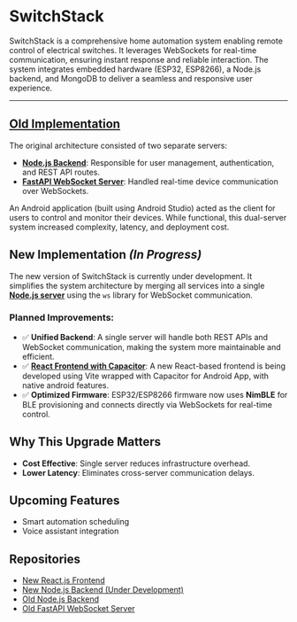 # SwitchStack

SwitchStack is a comprehensive home automation system enabling remote control of electrical switches. It leverages WebSockets for real-time communication, ensuring instant response and reliable interaction. The system integrates embedded hardware (ESP32, ESP8266), a Node.js backend, and MongoDB to deliver a seamless and responsive user experience.

---

## [Old Implementation](https://github.com/TNEM22/SwitchStack)

The original architecture consisted of two separate servers:

- **[Node.js Backend](https://github.com/TNEM22/Smart_SW_Backend)**: Responsible for user management, authentication, and REST API routes.
- **[FastAPI WebSocket Server](https://github.com/TNEM22/Smart_SW_WS_render)**: Handled real-time device communication over WebSockets.

An Android application (built using Android Studio) acted as the client for users to control and monitor their devices. While functional, this dual-server system increased complexity, latency, and deployment cost.

## New Implementation _(In Progress)_

The new version of SwitchStack is currently under development. It simplifies the system architecture by merging all services into a single [**Node.js server**](https://github.com/TNEM22/switchstack-app-backend) using the `ws` library for WebSocket communication.

### Planned Improvements:

- ✅ **Unified Backend**: A single server will handle both REST APIs and WebSocket communication, making the system more maintainable and efficient.
- ✅ [**React Frontend with Capacitor**](https://github.com/TNEM22/switchstack-app-frontend): A new React-based frontend is being developed using Vite wrapped with Capacitor for Android App, with native android features.
- ✅ **Optimized Firmware**: ESP32/ESP8266 firmware now uses **NimBLE** for BLE provisioning and connects directly via WebSockets for real-time control.

## Why This Upgrade Matters

- **Cost Effective**: Single server reduces infrastructure overhead.
- **Lower Latency**: Eliminates cross-server communication delays.

## Upcoming Features

- Smart automation scheduling
- Voice assistant integration

## Repositories

- [New React.js Frontend](https://github.com/TNEM22/switchstack-app-frontend)
- [New Node.js Backend (Under Development)](https://github.com/TNEM22/switchstack-app-backend)
- [Old Node.js Backend](https://github.com/TNEM22/Smart_SW_Backend)
- [Old FastAPI WebSocket Server](https://github.com/TNEM22/Smart_SW_WS_render)
